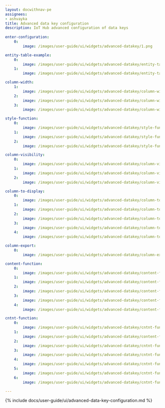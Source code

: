 ```yaml
---
layout: docwithnav-pe
assignees:
- ashvayka
title: Advanced data key configuration
description: IoT Hub advanced configuration of data keys
  
enter-configuration:
    0:
        image: /images/user-guide/ui/widgets/advanced-datakey/1.png

entity-table-example:
    0:
        image: /images/user-guide/ui/widgets/advanced-datakey/entity-table-example.png
    1:
        image: /images/user-guide/ui/widgets/advanced-datakey/entity-table-example-1.png

column-width:
    1:
        image: /images/user-guide/ui/widgets/advanced-datakey/column-width.png
    2:
        image: /images/user-guide/ui/widgets/advanced-datakey/column-width-1.png
    3:
        image: /images/user-guide/ui/widgets/advanced-datakey/column-width-2.png

style-function:
    0:
        image: /images/user-guide/ui/widgets/advanced-datakey/style-function.png
    1:
        image: /images/user-guide/ui/widgets/advanced-datakey/style-function-1.png
    2:
        image: /images/user-guide/ui/widgets/advanced-datakey/style-function-2.png

column-visibility:
    0:
        image: /images/user-guide/ui/widgets/advanced-datakey/column-visibility.png
    1:
        image: /images/user-guide/ui/widgets/advanced-datakey/column-visibility-1.png
    2:
        image: /images/user-guide/ui/widgets/advanced-datakey/column-visibility-2.png

column-to-display:
    0:
        image: /images/user-guide/ui/widgets/advanced-datakey/column-to-display.png
    1:
        image: /images/user-guide/ui/widgets/advanced-datakey/column-to-display-1.png
    2:
        image: /images/user-guide/ui/widgets/advanced-datakey/column-to-display-2.png
    3:
        image: /images/user-guide/ui/widgets/advanced-datakey/column-to-display-3.png
    4:
        image: /images/user-guide/ui/widgets/advanced-datakey/column-to-display-4.png

column-export:
    0:
        image: /images/user-guide/ui/widgets/advanced-datakey/column-export.png

content-function:
    0:
        image: /images/user-guide/ui/widgets/advanced-datakey/content-function.png
    1:
        image: /images/user-guide/ui/widgets/advanced-datakey/content-function-1.png
    2:
        image: /images/user-guide/ui/widgets/advanced-datakey/content-function-2.png
    3:
        image: /images/user-guide/ui/widgets/advanced-datakey/content-function-3.png
    4:
        image: /images/user-guide/ui/widgets/advanced-datakey/content-function-4.png

cntnt-function:
    0:
        image: /images/user-guide/ui/widgets/advanced-datakey/cntnt-function.png
    1:
        image: /images/user-guide/ui/widgets/advanced-datakey/content-function-1.png
    2:
        image: /images/user-guide/ui/widgets/advanced-datakey/cntnt-function-0.png
    3:
        image: /images/user-guide/ui/widgets/advanced-datakey/cntnt-function-1.png
    4:
        image: /images/user-guide/ui/widgets/advanced-datakey/cntnt-function-2.png
    5:
        image: /images/user-guide/ui/widgets/advanced-datakey/cntnt-function-3.png
    6:
        image: /images/user-guide/ui/widgets/advanced-datakey/cntnt-function-4.png

---
```


{% include docs/user-guide/ui/advanced-data-key-configuration.md %}